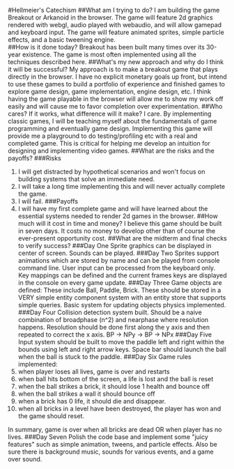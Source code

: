 #Hellmeier's Catechism
##What am I trying to do?
I am building the game Breakout or Arkanoid in the browser.  The game
will feature 2d graphics rendered with webgl, audio played with webaudio,
and will allow gamepad and keyboard input.  The game will feature animated
sprites, simple particle effects, and a basic tweening engine.  
##How is it done today?
Breakout has been built many times over its 30-year existence.  The game
is most often implemented using all the techniques described here.
##What's my new approach and why do I think it will be successful?
My approach is to make a breakout game that plays directly in the browser.
I have no explicit monetary goals up front, but intend to use these games
to build a portfolio of experience and finished games to explore game design,
game implementation, engine design, etc.  I think having the game playable
in the browser will allow me to show my work off easily and will cause me
to favor completion over experimentation.
##Who cares?  If it works, what difference will it make?
I care.  By implementing classic games, I will be teaching myself about
the fundamentals of game programming and eventually game design.  Implementing
this game will provide me a playground to do testing/profiling etc with
a real and completed game.  This is critical for helping me develop an
intuition for designing and implementing video games.
##What are the risks and the payoffs?
###Risks
1. I will get distracted by hypothetical scenarios and won't focus on
   building systems that solve an immediate need.
2. I will take a long time implementing this and will never actually complete
   the game.
3. I will fail.
###Payoffs
1. I will have my first complete game and will have learned about the essential
   systems needed to render 2d games in the browser.
##How much will it cost in time and money?
I believe this game should be built in seven days.  It costs no money to develop
other than of course the ever-present opportunity cost.
##What are the midterm and final checks to verify success?
###Day One
Sprite graphics can be displayed in center of screen.  Sounds can be played.
###Day Two
Sprites support animations which are stored by name and can be played from
console command line.
User input can be processed from the keyboard only.  Key mappings can be defined
and the current frames keys are displayed in the console on every game update.
###Day Three
Game objects are defined:  These include Ball, Paddle, Brick.  These should
be stored in a VERY simple entity component system with an entity store that
supports simple queries.  Basic system for updating objects physics implemented.
###Day Four
Collision detection system built.  Should be a naive combination of broadphase (n^2)
and nearphase where resolution happens.  Resolution should be done first along the
y axis and then repeated to correct the x axis.  BP -> NPy -> BP -> NPx
###Day Five
Input system should be built to move the paddle left and right within the bounds
using left and right arrow keys.  Space bar should launch the ball when the ball
is stuck to the paddle.
###Day Six
Game rules implemented:
1. when player loses all lives, game is over and restarts
2. when ball hits bottom of the screen,  a life is lost and the ball is reset
3. when the ball strikes a brick, it should lose 1 health and bounce off
4. when the ball strikes a wall it should bounce off
5. when a brick has 0 life, it should die and disappear.
6. when all bricks in a level have been destroyed, the player has won and the
game should reset.

In summary, game is over when all bricks are dead OR when player has no lives.
###Day Seven
Polish the code base and implement some "juicy features" such as simple animation,
tweens, and particle effects.  Also be sure there is background music, sounds for
various events, and a game over sound.

